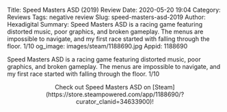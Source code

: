 Title: Speed Masters ASD (2019) Review
Date: 2020-05-20 19:04
Category: Reviews
Tags: negative review
Slug: speed-masters-asd-2019
Author: Hexadigital
Summary: Speed Masters ASD is a racing game featuring distorted music, poor graphics, and broken gameplay. The menus are impossible to navigate, and my first race started with falling through the floor. 1/10
og_image: images/steam/1188690.jpg
Appid: 1188690

Speed Masters ASD is a racing game featuring distorted music, poor graphics, and broken gameplay. The menus are impossible to navigate, and my first race started with falling through the floor. 1/10

<center>Check out Speed Masters ASD on [Steam](https://store.steampowered.com/app/1188690/?curator_clanid=34633900)!</center>
